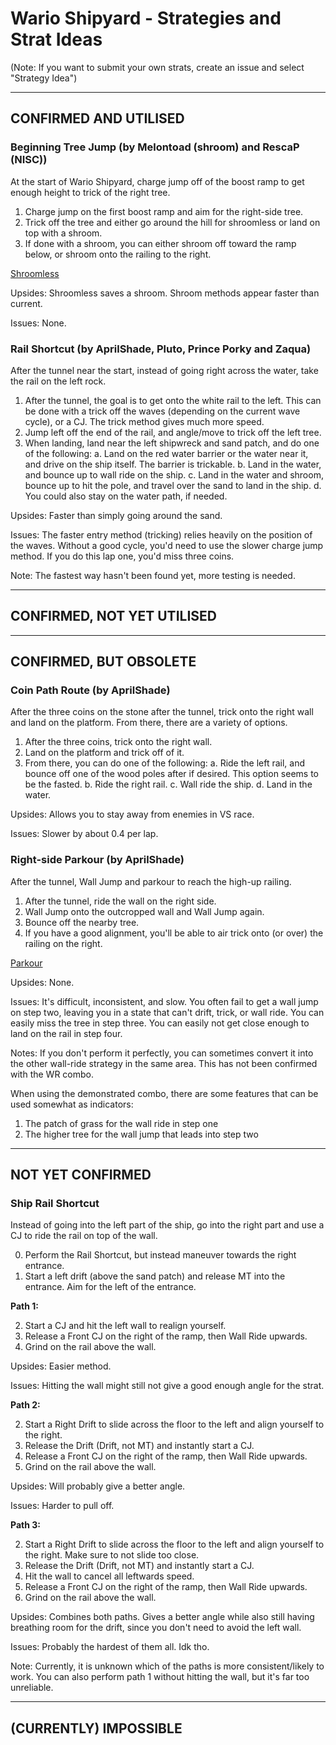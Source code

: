 # Wario Shipyard - Strategies and Strat Ideas

(Note: If you want to submit your own strats, create an issue and select "Strategy Idea")

---
## CONFIRMED AND UTILISED
### Beginning Tree Jump (by Melontoad (shroom) and RescaP (NISC))
At the start of Wario Shipyard, charge jump off of the boost ramp to get enough height to trick of the right tree.

1. Charge jump on the first boost ramp and aim for the right-side tree.
2. Trick off the tree and either go around the hill for shroomless or land on top with a shroom.
3. If done with a shroom, you can either shroom off toward the ramp below, or shroom onto the railing to the right.

[Shroomless](/media/rWSh/beginningTreeJump.gif)

Upsides: Shroomless saves a shroom. Shroom methods appear faster than current.

Issues: None.



### Rail Shortcut (by AprilShade, Pluto, Prince Porky and Zaqua)
After the tunnel near the start, instead of going right across the water, take the rail on the left rock.

1. After the tunnel, the goal is to get onto the white rail to the left. This can be done with a trick off the waves (depending on the current wave cycle), or a CJ. The trick method gives much more speed.
2. Jump left off the end of the rail, and angle/move to trick off the left tree.
3. When landing, land near the left shipwreck and sand patch, and do one of the following:
a. Land on the red water barrier or the water near it, and drive on the ship itself. The barrier is trickable.
b. Land in the water, and bounce up to wall ride on the ship.
c. Land in the water and shroom, bounce up to hit the pole, and travel over the sand to land in the ship.
d. You could also stay on the water path, if needed.

Upsides: Faster than simply going around the sand.

Issues: The faster entry method (tricking) relies heavily on the position of the waves. Without a good cycle, you'd need to use the slower charge jump method.
If you do this lap one, you'd miss three coins.

Note: The fastest way hasn't been found yet, more testing is needed.

---
## CONFIRMED, NOT YET UTILISED

---
## CONFIRMED, BUT OBSOLETE
### Coin Path Route (by AprilShade)
After the three coins on the stone after the tunnel, trick onto the right wall and land on the platform. From there, there are a variety of options.

1. After the three coins, trick onto the right wall.
2. Land on the platform and trick off of it.
3. From there, you can do one of the following:
    a. Ride the left rail, and bounce off one of the wood poles after if desired. This option seems to be the fasted.
    b. Ride the right rail.
    c. Wall ride the ship.
    d. Land in the water.

Upsides: Allows you to stay away from enemies in VS race.

Issues: Slower by about 0.4 per lap.



### Right-side Parkour (by AprilShade)
After the tunnel, Wall Jump and parkour to reach the high-up railing.

1. After the tunnel, ride the wall on the right side.
2. Wall Jump onto the outcropped wall and Wall Jump again.
3. Bounce off the nearby tree.
4. If you have a good alignment, you'll be able to air trick onto (or over) the railing on the right.

[Parkour](https://www.youtube.com/watch?v=G9555muH02s)

Upsides: None.

Issues: It's difficult, inconsistent, and slow.
You often fail to get a wall jump on step two, leaving you in a state that can't drift, trick, or wall ride.
You can easily miss the tree in step three.
You can easily not get close enough to land on the rail in step four.

Notes: If you don't perform it perfectly, you can sometimes convert it into the other wall-ride strategy in the same area.
This has not been confirmed with the WR combo.

When using the demonstrated combo, there are some features that can be used somewhat as indicators:

1. The patch of grass for the wall ride in step one
2. The higher tree for the wall jump that leads into step two

---
## NOT YET CONFIRMED
### Ship Rail Shortcut
Instead of going into the left part of the ship, go into the right part and use a CJ to ride the rail on top of the wall. 

0. Perform the Rail Shortcut, but instead maneuver towards the right entrance. 
1. Start a left drift (above the sand patch) and release MT into the entrance. Aim for the left of the entrance. 

**Path 1:**

2. Start a CJ and hit the left wall to realign yourself. 
3. Release a Front CJ on the right of the ramp, then Wall Ride upwards. 
4. Grind on the rail above the wall. 

Upsides: Easier method. 

Issues: Hitting the wall might still not give a good enough angle for the strat. 

**Path 2:**

2. Start a Right Drift to slide across the floor to the left and align yourself to the right.
3. Release the Drift (Drift, not MT) and instantly start a CJ. 
4. Release a Front CJ on the right of the ramp, then Wall Ride upwards. 
5. Grind on the rail above the wall. 

Upsides: Will probably give a better angle. 

Issues: Harder to pull off. 

**Path 3:**

2. Start a Right Drift to slide across the floor to the left and align yourself to the right. Make sure to not slide too close. 
3. Release the Drift (Drift, not MT) and instantly start a CJ. 
4. Hit the wall to cancel all leftwards speed. 
5. Release a Front CJ on the right of the ramp, then Wall Ride upwards. 
6. Grind on the rail above the wall. 

Upsides: Combines both paths. Gives a better angle while also still having breathing room for the drift, since you don't need to avoid the left wall. 

Issues: Probably the hardest of them all. Idk tho. 

Note: Currently, it is unknown which of the paths is more consistent/likely to work. You can also perform path 1 without hitting the wall, but it's far too unreliable. 

---
## (CURRENTLY) IMPOSSIBLE